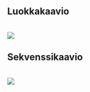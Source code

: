 ## Luokkakaavio
<br>
<img src="https://raw.githubusercontent.com/wood101/otm-harjoitustyo/master/dokumentaatio/kuvat/luokkakaavio.jpg">

## Sekvenssikaavio
<br>
<img src="https://raw.githubusercontent.com/wood101/otm-harjoitustyo/master/dokumentaatio/kuvat/sekvenssikaavio.png">
